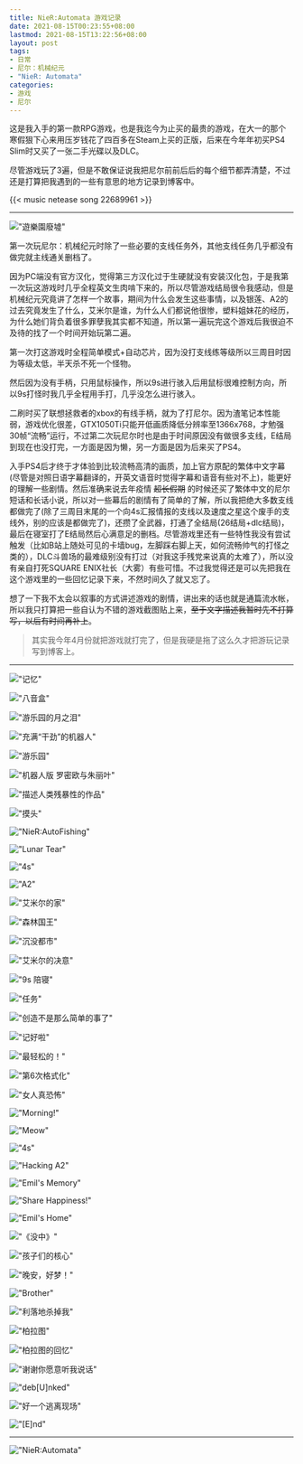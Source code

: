 ```yaml
---
title: NieR:Automata 游戏记录
date: 2021-08-15T00:23:55+08:00
lastmod: 2021-08-15T13:22:56+08:00
layout: post
tags:
- 日常
- 尼尔：机械纪元
- "NieR: Automata"
categories:
- 游戏
- 尼尔
---
```


这是我入手的第一款RPG游戏，也是我迄今为止买的最贵的游戏，在大一的那个寒假狠下心来用压岁钱花了四百多在Steam上买的正版，后来在今年年初买PS4 Slim时又买了一张二手光碟以及DLC。

尽管游戏玩了3遍，但是不敢保证说我把尼尔前前后后的每个细节都弄清楚，不过还是打算把我遇到的一些有意思的地方记录到博客中。

<!--more-->

{{< music netease song 22689961 >}}

-----

!["遊樂園廢墟"](images/NieR_Automata_20210115172747.jpg "遊樂園廢墟")

第一次玩尼尔：机械纪元时除了一些必要的支线任务外，其他支线任务几乎都没有做完就主线通关删档了。

因为PC端没有官方汉化，觉得第三方汉化过于生硬就没有安装汉化包，于是我第一次玩这游戏时几乎全程英文生肉啃下来的，所以尽管游戏结局很令我感动，但是机械纪元究竟讲了怎样一个故事，期间为什么会发生这些事情，以及银莲、A2的过去究竟发生了什么，艾米尔是谁，为什么人们都说他很惨，塑料姐妹花的经历，为什么她们背负着很多罪孽我其实都不知道，所以第一遍玩完这个游戏后我很迫不及待的找了一个时间开始玩第二遍。

第一次打这游戏时全程简单模式+自动芯片，因为没打支线练等级所以三周目时因为等级太低，半天杀不死一个怪物。

然后因为没有手柄，只用鼠标操作，所以9s进行骇入后用鼠标很难控制方向，所以9s打怪时我几乎全程用手打，几乎没怎么进行骇入。

二刷时买了联想拯救者的xbox的有线手柄，就为了打尼尔。因为渣笔记本性能弱，游戏优化很差，GTX1050Ti只能开低画质降低分辨率至1366x768，才勉强30帧“流畅”运行，不过第二次玩尼尔时也是由于时间原因没有做很多支线，E结局到现在也没打完，一方面是因为懒，另一方面是因为后来买了PS4。

入手PS4后才终于才体验到比较流畅高清的画质，加上官方原配的繁体中文字幕(尽管是对照日语字幕翻译的，开英文语音时觉得字幕和语音有些对不上)，能更好的理解一些剧情。然后准确来说去年疫情 <s>超长假期</s> 的时候还买了繁体中文的尼尔短话和长话小说，所以对一些幕后的剧情有了简单的了解，所以我把绝大多数支线都做完了(除了三周目末尾的一个向4s汇报情报的支线以及速度之星这个废手的支线外，别的应该是都做完了)，还攒了全武器，打通了全结局(26结局+dlc结局)，最后在寝室打了E结局然后心满意足的删档。尽管游戏里还有一些特性我没有尝试触发（比如B站上随处可见的卡墙bug，左脚踩右脚上天，如何流畅帅气的打怪之类的），DLC斗兽场的最难级别没有打过（对我这手残党来说真的太难了），所以没有亲自打死SQUARE ENIX社长（大雾）有些可惜。不过我觉得还是可以先把我在这个游戏里的一些回忆记录下来，不然时间久了就又忘了。

想了一下我不太会以叙事的方式讲述游戏的剧情，讲出来的话也就是通篇流水帐，所以我只打算把一些自认为不错的游戏截图贴上来，<s>至于文字描述我暂时先不打算写，以后有时间再补上</s>。

> 其实我今年4月份就把游戏就打完了，但是我硬是拖了这么久才把游玩记录写到博客上。

----

!["记忆"](images/NieR_Automata_20210115175404.jpg "记忆")

!["八音盒"](images/NieR_Automata_20210115180846.jpg "八音盒")

!["游乐园的月之泪"](images/NieR_Automata_20210116183544.jpg "游乐园的月之泪")

!["充满“干劲”的机器人"](images/NieR_Automata_20210116183651.jpg "充满“干劲”的机器人")

!["游乐园"](images/NieR_Automata_20210116183741.jpg "游乐园")

!["机器人版 罗密欧与朱丽叶"](images/NieR_Automata_20210116184004.jpg "机器人版 罗密欧与朱丽叶")

!["描述人类残暴性的作品"](images/NieR_Automata_20210116184223.jpg "描述人类残暴性的作品")

!["摸头"](images/NieR_Automata_20210117155407.jpg "摸头")

!["NieR:AutoFishing"](images/NieR_Automata_20210117163441.jpg "NieR:AutoFishing")

!["Lunar Tear"](images/NieR_Automata_20210119163908.jpg "Lunar Tear")

!["4s"](images/NieR_Automata_20210119165209.jpg "4s")

!["A2"](images/NieR_Automata_20210124120504.jpg "A2")

!["艾米尔的家"](images/NieR_Automata_20210124143553.jpg "艾米尔的家")

!["森林国王"](images/NieR_Automata_20210124182334.jpg "森林国王")

<!-- ![](images/NieR_Automata_20210129002557.jpg) -->

!["沉没都市"](images/NieR_Automata_20210129010129.jpg "沉没都市")

<!-- ![](images/NieR_Automata_20210204010638.jpg) -->

<!-- ![](images/NieR_Automata_20210204012723.jpg) -->

!["艾米尔的决意"](images/NieR_Automata_20210204015704.jpg "艾米尔的决意")

!["9s 陪寝"](images/NieR_Automata_20210206020307.jpg "9s 陪寝")

!["任务"](images/NieR_Automata_20210214211911.jpg "任务")

!["创造不是那么简单的事了"](images/NieR_Automata_20210214212838.jpg "创造不是那么简单的事了")

!["记好啦"](images/NieR_Automata_20210219203841.jpg "记好啦")

!["最轻松的！"](images/NieR_Automata_20210219204035.jpg "最轻松的！")

!["第6次格式化"](images/NieR_Automata_20210219210754.jpg "第6次格式化")

!["女人真恐怖"](images/NieR_Automata_20210219210830.jpg "女人真恐怖")

!["Morning!"](images/NieR_Automata_20210220234528.jpg "Morning!")

!["Meow"](images/NieR_Automata_20210222233545.jpg "Meow")

!["4s"](images/NieR_Automata_20210223000109.jpg "4s")

<!-- ![](images/NieR_Automata_20210309155216.jpg) -->

!["Hacking A2"](images/NieR_Automata_20210309155202.jpg "Hacking A2")

!["Emil's Memory"](images/NieR_Automata_20210309204622.jpg "Emil's Memory")

!["Share Happiness!"](images/NieR_Automata_20210309211227.jpg "Share Happiness!")

!["Emil's Home"](images/NieR_Automata_20210309220354.jpg "Emil's Home")

!["《没中》"](images/NieR_Automata_20210310140442.jpg "《没中》")

!["孩子们的核心"](images/NieR_Automata_20210310141143.jpg "孩子们的核心")

!["晚安，好梦！"](images/NieR_Automata_20210314205859.jpg "晚安，好梦！")

!["Brother"](images/NieR_Automata_20210314211653.jpg "Brother")

!["利落地杀掉我"](images/NieR_Automata_20210320213830.jpg "利落地杀掉我")

!["柏拉图"](images/NieR_Automata_20210320225429.jpg "柏拉图")

!["柏拉图的回忆"](images/NieR_Automata_20210321090429.jpg "柏拉图的回忆")

!["谢谢你愿意听我说话"](images/NieR_Automata_20210321095116.jpg "谢谢你愿意听我说话")

!["deb[U]nked"](images/NieR_Automata_20210321104439.jpg "deb[U]nked")

!["好一个逃离现场"](images/NieR_Automata_20210321115643.jpg "好一个逃离现场")

!["[E]nd"](images/NieR_Automata_20210321131750.jpg "[E]nd")

----

!["NieR:Automata"](images/NieR_Automata_20210220231427.jpg "NieR:Automata")
